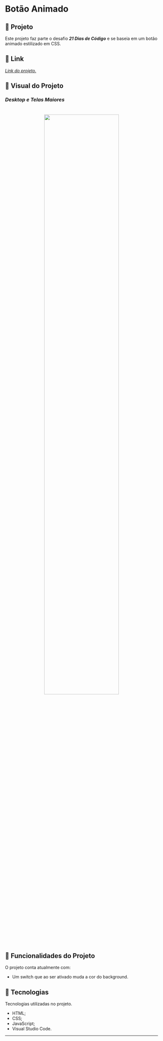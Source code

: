 # **Botão Animado**

## :rainbow: **Projeto**
Este projeto faz parte o desafio ***21 Dias de Código*** e se baseia em um botão animado estilizado em CSS.

## :link: **Link**
*[Link do projeto.](https://davsilvam.github.io/21diasdecodigo/03/)*

## :art: **Visual do Projeto**
### *Desktop e Telas Maiores*

<h1 align="center">
    <img src="img/changer.gif" style="width: 70%;">
</h1>

## :rocket: **Funcionalidades do Projeto**
O projeto conta atualmente com:
* Um switch que ao ser ativado muda a cor do background.

## :wrench: **Tecnologias**
Tecnologias utilizadas no projeto.
* HTML;
* CSS;
* JavaScript;
* Visual Studio Code.

---
